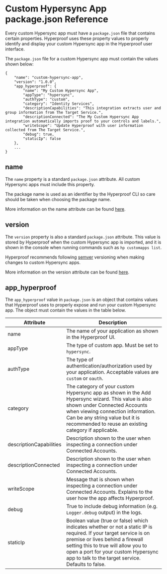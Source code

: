 # Custom Hypersync App package.json Reference

Every custom Hypersync app must have a `package.json` file that contains certain properties. Hyperproof uses these property values to properly identify and display your custom Hypersync app in the Hyperproof user interface.

The `package.json` file for a custom Hypersync app must contain the values shown below:

```
{
    "name": "custom-hypersync-app",
    "version": "1.0.0",
    "app_hyperproof": {
        "name": "My Custom Hypersync App",
        "appType": "hypersync",
        "authType": "custom",
        "category": "Identity Services",
        "descriptionCapabilities": "This integration extracts user and group information from The Target Service.",
        "descriptionConnected": "The My Custom Hypersync App integration automatically imports proof to your controls and labels.",
        "writeScope": "Update Hyperproof with user information collected from The Target Service.",
        "debug": true,
        "staticIp": false
    },
    ...
}
```

## name

The `name` property is a standard `package.json` attribute. All custom Hypersync apps must include this property.

The package name is used as an identifier by the Hyperproof CLI so care should be taken when choosing the package name.

More information on the name attribute can be found [here](https://docs.npmjs.com/cli/v9/configuring-npm/package-json#name).

## version

The `version` property is also a standard `package.json` attribute. This value is stored by Hyperproof when the custom Hypersync app is imported, and it is shown in the console when running commands such as `hp customapps list`.

Hyperproof recommends following [semver](https://semver.org/) versioning when making changes to custom Hypersync apps.

More information on the version attribute can be found [here](https://docs.npmjs.com/cli/v9/configuring-npm/package-json#name).

## app_hyperproof

The `app_hyperproof` value in `package.json` is an object that contains values that Hyperproof uses to properly expose and run your custom Hypersync app. The object must contain the values in the table below.

| Attribute               | Description                                                                                                                                                                                                                                                                              |
| ----------------------- | ---------------------------------------------------------------------------------------------------------------------------------------------------------------------------------------------------------------------------------------------------------------------------------------- |
| name                    | The name of your application as shown in the Hyperproof UI.                                                                                                                                                                                                                              |
| appType                 | The type of custom app. Must be set to `hypersync`.                                                                                                                                                                                                                                      |
| authType                | The type of authentication/authorization used by your application. Acceptable values are `custom` or `oauth`.                                                                                                                                                                            |
| category                | The category of your custom Hypersync app as shown in the Add Hypersync wizard. This value is also shown under Connected Accounts when viewing connection information. Can be any string value but it is recommended to reuse an existing category if applicable.                        |
| descriptionCapabilities | Description shown to the user when inspecting a connection under Connected Accounts.                                                                                                                                                                                                     |
| descriptionConnected    | Description shown to the user when inspecting a connection under Connected Accounts.                                                                                                                                                                                                     |
| writeScope              | Message that is shown when inspecting a connection under Connected Accounts. Explains to the user how the app affects Hyperproof.                                                                                                                                                        |
| debug                   | True to include debug information (e.g. `Logger.debug` output) in the logs.                                                                                                                                                                                                              |
| staticIp                | Boolean value (true or false) which indicates whether or not a static IP is required. If your target service is on premise or lives behind a firewall setting this to true will allow you to open a port for your custom Hypersync app to talk to the target service. Defaults to false. |
